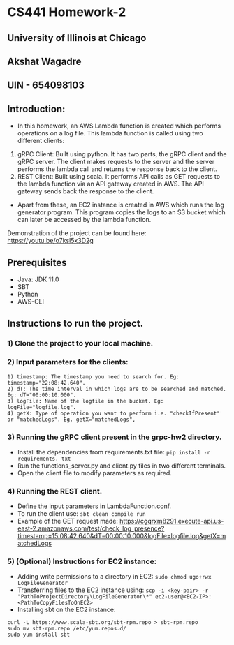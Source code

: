 # CS441 Homework-2
## University of Illinois at Chicago
## Akshat Wagadre
## UIN - 654098103

## Introduction:
* In this homework, an AWS Lambda function is created which performs operations on a log file. This lambda function is called using two different clients:
1) gRPC Client: Built using python. It has two parts, the gRPC client and the gRPC server. 
The client makes requests to the server and the server performs the lambda call and returns the response back to the client.
2) REST Client: Built using scala. It performs API calls as GET requests to the lambda function via an API gateway created in AWS. The API gateway sends back
the response to the client.
* Apart from these, an EC2 instance is created in AWS which runs the log generator program. This program copies the logs to an S3 bucket which can later be 
accessed by the lambda function.

Demonstration of the project can be found here: https://youtu.be/o7ksl5x3D2g

## Prerequisites
* Java: JDK 11.0
* SBT
* Python
* AWS-CLI

## Instructions to run the project.
### 1) Clone the project to your local machine.
### 2) Input parameters for the clients:
```
1) timestamp: The timestamp you need to search for. Eg: timestamp="22:08:42.640".
2) dT: The time interval in which logs are to be searched and matched. Eg: dT="00:00:10.000".
3) logFile: Name of the logfile in the bucket. Eg: logFile="logfile.log".
4) getX: Type of operation you want to perform i.e. "checkIfPresent" or "matchedLogs". Eg. getX="matchedLogs",
```


### 3) Running the gRPC client present in the grpc-hw2 directory.
* Install the dependencies from requirements.txt file: 
`pip install -r requirements. txt`
* Run the functions_server.py and client.py files in two different terminals.
* Open the client file to modify parameters as required.

### 4) Running the REST client.
* Define the input parameters in LambdaFunction.conf.
* To run the client use: `sbt clean compile run`
* Example of the GET request made: 
https://cgqrxm8291.execute-api.us-east-2.amazonaws.com/test/check_log_presence?timestamp=15:08:42.640&dT=00:00:10.000&logFile=logfile.log&getX=matchedLogs

### 5) (Optional) Instructions for EC2 instance:
* Adding write permissions to a directory in EC2: `sudo chmod ugo+rwx LogFileGenerator`
* Transferring files to the EC2 instance using:
`scp -i <key-pair> -r "PathToProjectDirectory\LogFileGenerator\*" ec2-user@<EC2-IP>:<PathToCopyFilesToOnEC2>`
* Installing sbt on the EC2 instance:
```
curl -L https://www.scala-sbt.org/sbt-rpm.repo > sbt-rpm.repo
sudo mv sbt-rpm.repo /etc/yum.repos.d/
sudo yum install sbt
```